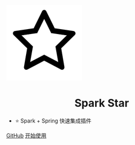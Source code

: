 ![logo](assets/images/logo.png)

<h1 align="center" style="font-weight: bold">
    Spark Star
</h1>

- ⭐ Spark + Spring 快速集成插件

<div class="buttons">
  <a href="https://github.com/ispong/spark-star/" target="_blank"><span>GitHub</span></a>
  <a href="#/README"><span>开始使用</span></a>
</div>
